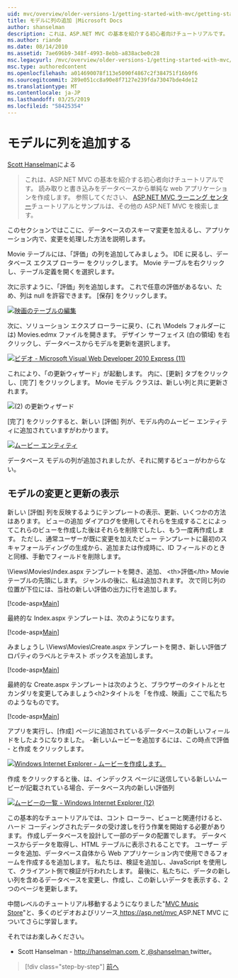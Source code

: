 ```yaml
---
uid: mvc/overview/older-versions-1/getting-started-with-mvc/getting-started-with-mvc-part8
title: モデルに列の追加 |Microsoft Docs
author: shanselman
description: これは、ASP.NET MVC の基本を紹介する初心者向けチュートリアルです。 読み取りと書き込みをデータベースから単純な web アプリケーションを作成します。
ms.author: riande
ms.date: 08/14/2010
ms.assetid: 7ae696b9-348f-4993-8ebb-a838acbe0c28
msc.legacyurl: /mvc/overview/older-versions-1/getting-started-with-mvc/getting-started-with-mvc-part8
msc.type: authoredcontent
ms.openlocfilehash: a014690078f113e5090f4867c2f384751f16b9f6
ms.sourcegitcommit: 289e051cc8a90e8f7127e239fda73047bde4de12
ms.translationtype: MT
ms.contentlocale: ja-JP
ms.lasthandoff: 03/25/2019
ms.locfileid: "58425354"
---
```

<a name="adding-a-column-to-the-model"></a>モデルに列を追加する
====================
[Scott Hanselman](https://github.com/shanselman)による

> これは、ASP.NET MVC の基本を紹介する初心者向けチュートリアルです。 読み取りと書き込みをデータベースから単純な web アプリケーションを作成します。 参照してください、 [ASP.NET MVC ラーニング センター](../../../index.md)チュートリアルとサンプルは、その他の ASP.NET MVC を検索します。


このセクションではここに、データベースのスキーマ変更を加えるし、アプリケーション内で、変更を処理した方法を説明します。

Movie テーブルには、「評価」の列を追加してみましょう。 IDE に戻るし、データベース エクスプ ローラー をクリックします。 Movie テーブルを右クリックし、テーブル定義を開くを選択します。

次に示すように、「評価」列を追加します。 これで任意の評価があるない、ため、列は null を許容できます。 [保存] をクリックします。

[![映画のテーブルの編集](getting-started-with-mvc-part8/_static/image2.png)](getting-started-with-mvc-part8/_static/image1.png)

次に、ソリューション エクスプ ローラーに戻り、(これ \Models フォルダーには) Movies.edmx ファイルを開きます。 デザイン サーフェイス (白の領域) を右クリックし、データベースからモデルを更新を選択します。

[![ビデオ - Microsoft Visual Web Developer 2010 Express (11)](getting-started-with-mvc-part8/_static/image4.png)](getting-started-with-mvc-part8/_static/image3.png)

これにより、「の更新ウィザード」が起動します。 内に、[更新] タブをクリックし、[完了] をクリックします。 Movie モデル クラスは、新しい列と共に更新されます。

![(2) の更新ウィザード](getting-started-with-mvc-part8/_static/image5.png)

[完了] をクリックすると、新しい [評価] 列が、モデル内のムービー エンティティに追加されていますがわかります。

[![ムービー エンティティ](getting-started-with-mvc-part8/_static/image7.png)](getting-started-with-mvc-part8/_static/image6.png)

データベース モデルの列が追加されましたが、それに関するビューがわからない。

## <a name="update-views-with-model-changes"></a>モデルの変更と更新の表示

新しい [評価] 列を反映するようにテンプレートの表示、更新、いくつかの方法はあります。 ビューの追加 ダイアログを使用してそれらを生成することによってこれらのビューを作成した後はそれらを削除でしたし、もう一度再作成します。 ただし、通常ユーザーが既に変更を加えたビュー テンプレートに最初のスキャフォールディングの生成から、追加または作成時に、ID フィールドのときと同様、手動でフィールドを削除します。

\Views\Movies\Index.aspx テンプレートを開き、追加、 &lt;th&gt;評価&lt;/th&gt; Movie テーブルの先頭にします。 ジャンルの後に、私は追加されます。 次で同じ列の位置が下位には、当社の新しい評価の出力に行を追加します。

[!code-aspx[Main](getting-started-with-mvc-part8/samples/sample1.aspx)]

最終的な Index.aspx テンプレートは、次のようになります。

[!code-aspx[Main](getting-started-with-mvc-part8/samples/sample2.aspx)]

みましょうし \Views\Movies\Create.aspx テンプレートを開き、新しい評価プロパティのラベルとテキスト ボックスを追加します。

[!code-aspx[Main](getting-started-with-mvc-part8/samples/sample3.aspx)]

最終的な Create.aspx テンプレートは次のようと、ブラウザーのタイトルとセカンダリを変更してみましょう&lt;h2&gt;タイトルを「を作成、映画」ここで私たちのようなものです。

[!code-aspx[Main](getting-started-with-mvc-part8/samples/sample4.aspx)]

アプリを実行し、[作成] ページに追加されているデータベースの新しいフィールドをしたようになりました。 -新しいムービーを追加するには、この時点で評価 - と作成 をクリックします。

[![Windows Internet Explorer - ムービーを作成します。](getting-started-with-mvc-part8/_static/image9.png)](getting-started-with-mvc-part8/_static/image8.png)

作成 をクリックすると後、は、インデックス ページに送信している新しいムービーが記載されている場合、データベース内の新しい評価列

[![ムービーの一覧 - Windows Internet Explorer (12)](getting-started-with-mvc-part8/_static/image11.png)](getting-started-with-mvc-part8/_static/image10.png)

この基本的なチュートリアルでは、コント ローラー、ビューと関連付けると、ハード コーディングされたデータの受け渡しを行う作業を開始する必要があります。 作成しデータベースを設計して一部のデータの配置でします。 データベースからデータを取得し、HTML テーブルに表示されることです。 ユーザー データを追加、データベース自体から Web アプリケーション内で使用できるフォームを作成するを追加します。 私たちは、検証を追加し、JavaScript を使用して、クライアント側で検証が行われたします。 最後に、私たちに、データの新しい列を含めるデータベースを変更し、作成し、この新しいデータを表示する、2 つのページを更新します。

中間レベルのチュートリアル移動するようになりました"[MVC Music Store](../../older-versions/mvc-music-store/mvc-music-store-part-1.md)"と、多くのビデオおよびリソース[ https://asp.net/mvc ](https://asp.net/mvc) ASP.NET MVC についてさらに学習します。

それではお楽しみください。

- Scott Hanselman - [ http://hanselman.com ](http://hanselman.com)と[ @shanselman ](http://twitter.com/shanselman) twitter。

> [!div class="step-by-step"]
> [前へ](getting-started-with-mvc-part7.md)
